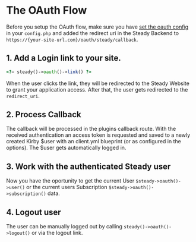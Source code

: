 # The OAuth Flow

Before you setup the OAuth flow, make sure you have [set the oauth config](/oauth/setup) in your `config.php` and added the redirect uri in the Steady Backend to `https://{your-site-url.com}/oauth/steady/callback`.

## 1. Add a Login link to your site.

```php [Template]
<?= steady()->oauth()->link() ?>
```

When the user clicks the link, they will be redirected to the Steady Website to grant your application access. After that, the user gets redirected to the `redirect_uri`.

## 2. Process Callback

The callback will be processed in the plugins callback route. With the received authentication an access token is requested and saved to a newly created Kirby $user with an client.yml blueprint (or as configured in the options). The $user gets automatically logged in.

## 3. Work with the authenticated Steady user

Now you have the oportunity to get the current User `$steady->oauth()->user()` or the current users Subscription `$steady->oauth()->subscription()` data.

## 4. Logout user

The user can be manually logged out by calling `steady()->oauth()->logout()` or via the logout link.
